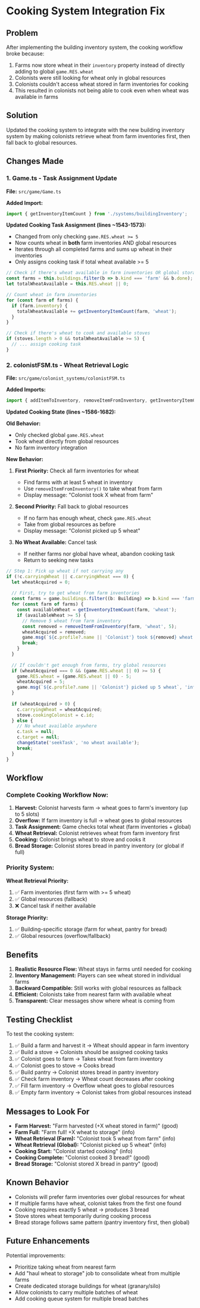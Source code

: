 # Cooking System Integration Fix

## Problem

After implementing the building inventory system, the cooking workflow broke because:

1. Farms now store wheat in their `inventory` property instead of directly adding to global `game.RES.wheat`
2. Colonists were still looking for wheat only in global resources
3. Colonists couldn't access wheat stored in farm inventories for cooking
4. This resulted in colonists not being able to cook even when wheat was available in farms

## Solution

Updated the cooking system to integrate with the new building inventory system by making colonists retrieve wheat from farm inventories first, then fall back to global resources.

## Changes Made

### 1. Game.ts - Task Assignment Update

**File:** `src/game/Game.ts`

**Added Import:**
```typescript
import { getInventoryItemCount } from './systems/buildingInventory';
```

**Updated Cooking Task Assignment (lines ~1543-1573):**
- Changed from only checking `game.RES.wheat >= 5`
- Now counts wheat in **both** farm inventories AND global resources
- Iterates through all completed farms and sums up wheat in their inventories
- Only assigns cooking task if total wheat available >= 5

```typescript
// Check if there's wheat available in farm inventories OR global storage
const farms = this.buildings.filter(b => b.kind === 'farm' && b.done);
let totalWheatAvailable = this.RES.wheat || 0;

// Count wheat in farm inventories
for (const farm of farms) {
  if (farm.inventory) {
    totalWheatAvailable += getInventoryItemCount(farm, 'wheat');
  }
}

// Check if there's wheat to cook and available stoves
if (stoves.length > 0 && totalWheatAvailable >= 5) {
  // ... assign cooking task
}
```

### 2. colonistFSM.ts - Wheat Retrieval Logic

**File:** `src/game/colonist_systems/colonistFSM.ts`

**Added Imports:**
```typescript
import { addItemToInventory, removeItemFromInventory, getInventoryItemCount } from "../systems/buildingInventory";
```

**Updated Cooking State (lines ~1586-1682):**

**Old Behavior:**
- Only checked global `game.RES.wheat`
- Took wheat directly from global resources
- No farm inventory integration

**New Behavior:**
1. **First Priority:** Check all farm inventories for wheat
   - Find farms with at least 5 wheat in inventory
   - Use `removeItemFromInventory()` to take wheat from farm
   - Display message: "Colonist took X wheat from farm"

2. **Second Priority:** Fall back to global resources
   - If no farm has enough wheat, check `game.RES.wheat`
   - Take from global resources as before
   - Display message: "Colonist picked up 5 wheat"

3. **No Wheat Available:** Cancel task
   - If neither farms nor global have wheat, abandon cooking task
   - Return to seeking new tasks

```typescript
// Step 1: Pick up wheat if not carrying any
if (!c.carryingWheat || c.carryingWheat === 0) {
  let wheatAcquired = 0;
  
  // First, try to get wheat from farm inventories
  const farms = game.buildings.filter((b: Building) => b.kind === 'farm' && b.done && b.inventory);
  for (const farm of farms) {
    const availableWheat = getInventoryItemCount(farm, 'wheat');
    if (availableWheat >= 5) {
      // Remove 5 wheat from farm inventory
      const removed = removeItemFromInventory(farm, 'wheat', 5);
      wheatAcquired = removed;
      game.msg(`${c.profile?.name || 'Colonist'} took ${removed} wheat from farm`, 'info');
      break;
    }
  }
  
  // If couldn't get enough from farms, try global resources
  if (wheatAcquired === 0 && (game.RES.wheat || 0) >= 5) {
    game.RES.wheat = (game.RES.wheat || 0) - 5;
    wheatAcquired = 5;
    game.msg(`${c.profile?.name || 'Colonist'} picked up 5 wheat`, 'info');
  }
  
  if (wheatAcquired > 0) {
    c.carryingWheat = wheatAcquired;
    stove.cookingColonist = c.id;
  } else {
    // No wheat available anywhere
    c.task = null;
    c.target = null;
    changeState('seekTask', 'no wheat available');
    break;
  }
}
```

## Workflow

### Complete Cooking Workflow Now:

1. **Harvest:** Colonist harvests farm → wheat goes to farm's inventory (up to 5 slots)
2. **Overflow:** If farm inventory is full → wheat goes to global resources
3. **Task Assignment:** Game checks total wheat (farm inventories + global)
4. **Wheat Retrieval:** Colonist retrieves wheat from farm inventory first
5. **Cooking:** Colonist brings wheat to stove and cooks it
6. **Bread Storage:** Colonist stores bread in pantry inventory (or global if full)

### Priority System:

**Wheat Retrieval Priority:**
1. ✅ Farm inventories (first farm with >= 5 wheat)
2. ✅ Global resources (fallback)
3. ❌ Cancel task if neither available

**Storage Priority:**
1. ✅ Building-specific storage (farm for wheat, pantry for bread)
2. ✅ Global resources (overflow/fallback)

## Benefits

1. **Realistic Resource Flow:** Wheat stays in farms until needed for cooking
2. **Inventory Management:** Players can see wheat stored in individual farms
3. **Backward Compatible:** Still works with global resources as fallback
4. **Efficient:** Colonists take from nearest farm with available wheat
5. **Transparent:** Clear messages show where wheat is coming from

## Testing Checklist

To test the cooking system:

1. ✅ Build a farm and harvest it → Wheat should appear in farm inventory
2. ✅ Build a stove → Colonists should be assigned cooking tasks
3. ✅ Colonist goes to farm → Takes wheat from farm inventory
4. ✅ Colonist goes to stove → Cooks bread
5. ✅ Build pantry → Colonist stores bread in pantry inventory
6. ✅ Check farm inventory → Wheat count decreases after cooking
7. ✅ Fill farm inventory → Overflow wheat goes to global resources
8. ✅ Empty farm inventory → Colonist takes from global resources instead

## Messages to Look For

- **Farm Harvest:** "Farm harvested (+X wheat stored in farm)" (good)
- **Farm Full:** "Farm full! +X wheat to storage" (info)
- **Wheat Retrieval (Farm):** "Colonist took 5 wheat from farm" (info)
- **Wheat Retrieval (Global):** "Colonist picked up 5 wheat" (info)
- **Cooking Start:** "Colonist started cooking" (info)
- **Cooking Complete:** "Colonist cooked 3 bread!" (good)
- **Bread Storage:** "Colonist stored X bread in pantry" (good)

## Known Behavior

- Colonists will prefer farm inventories over global resources for wheat
- If multiple farms have wheat, colonist takes from the first one found
- Cooking requires exactly 5 wheat → produces 3 bread
- Stove stores wheat temporarily during cooking process
- Bread storage follows same pattern (pantry inventory first, then global)

## Future Enhancements

Potential improvements:
- Prioritize taking wheat from nearest farm
- Add "haul wheat to storage" job to consolidate wheat from multiple farms
- Create dedicated storage buildings for wheat (granary/silo)
- Allow colonists to carry multiple batches of wheat
- Add cooking queue system for multiple bread batches
